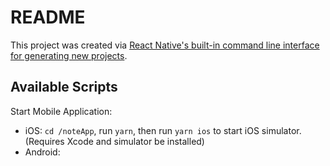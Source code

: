 # README

This project was created via [React Native's built-in command line interface for generating new projects](https://reactnative.dev/docs/environment-setup).

## Available Scripts

Start Mobile Application: 
- iOS: `cd /noteApp`, run `yarn`, then run `yarn ios` to start iOS simulator. (Requires Xcode and simulator be installed)
- Android: 